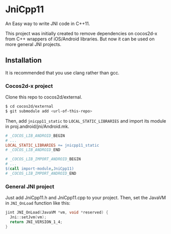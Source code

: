 # JniCpp11

An Easy way to write JNI code in C++11.

This project was initially created to remove dependencies on cocos2d-x from C++ wrappers of iOS/Android libraries. But now it can be used on more general JNI projects.

## Installation
It is recommended that you use clang rather than gcc.

### Cocos2d-x project
Clone this repo to cocos2d/external.

```bash
$ cd cocos2d/external
$ git submodule add <url-of-this-repo>
```
Then, add `jnicpp11_static` to `LOCAL_STATIC_LIBRARIES` and import its module in proj.android/jni/Android.mk.

```Makefile
# _COCOS_LIB_ANDROID_BEGIN
# ...
LOCAL_STATIC_LIBRARIES += jnicpp11_static
# _COCOS_LIB_ANDROID_END

# _COCOS_LIB_IMPORT_ANDROID_BEGIN
# ...
$(call import-module,JniCpp11)
# _COCOS_LIB_IMPORT_ANDROID_END
```
### General JNI project
Just add JniCpp11.h and JniCpp11.cpp to your project. Then, set the JavaVM in `JNI_OnLoad` function like this:

```cpp
jint JNI_OnLoad(JavaVM *vm, void *reserved) {
  Jni::setJvm(vm);
  return JNI_VERSION_1_4;
}
```
